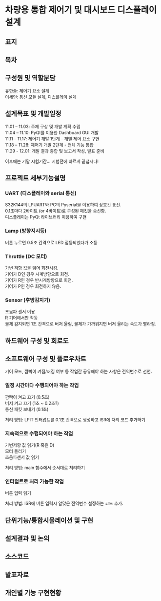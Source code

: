 # 차량용 통합 제어기 및 대시보드 디스플레이 설계

## 표지

## 목차

## 구성원 및 역할분담
유한솔: 제어기 요소 설계  
이세인: 통신 모듈 설계, 디스플레이 설계

## 설계목표 및 개발일정
11.01 – 11.03: 주제 구상 및 개발 계획 수립  
11.04 – 11.10: PyQt를 이용한 Dashboard GUI 개발  
11.11 – 11.17: 제어기 개발 1단계 - 개별 제어 요소 구현  
11.18 – 11.28: 제어기 개발 2단계 - 전체 기능 통합  
11.29 - 12.01: 개발 결과 종합 및 보고서 작성, 발표 준비
  
이후에는 기말 시험기간... 시험전에 빠르게 끝냅시다!  

## 프로젝트 세부기능설명

### UART (디스플레이와 serial 통신)

S32K144의 LPUART와 PC의 Pyserial을 이용하여 상호간 통신.  
0.1초마다 2바이트 (or 4바이트)로 구성된 패킷을 송신함.  
디스플레이는 PyQt 라이브러리 이용하여 구현

### Lamp (방향지시등)

버튼 누르면 0.5초 간격으로 LED 점등되었다가 소등

### Throttle (DC 모터)

가변 저항 값을 읽어 회전시킴.  
기어가 D인 경우 시계방향으로 회전.  
기어가 R인 경우 반시계방향으로 회전.  
기어가 P인 경우 회전하지 않음.

### Sensor (후방감지기)

초음파 센서 이용  
R 기어에서만 작동  
물체 감지되면 1초 간격으로 버저 울림, 물체가 가까워지면 버저 울리는 속도가 빨라짐.

## 하드웨어 구성 및 회로도

## 소프트웨어 구성 및 플로우차트

기어 모드, 깜빡이 켜짐/꺼짐 여부 등 작업간 공유해야 하는 사항은 전역변수로 선언.

### 일정 시간마다 수행되어야 하는 작업

깜빡이 켜고 끄기 (0.5초)  
버저 켜고 끄기 (1초 ~ 0.2초?)  
통신 패킷 보내기 (0.1초)

처리 방법: LPIT 인터럽트를 0.1초 간격으로 생성하고 ISR에 처리 코드 추가하기

### 지속적으로 수행되어야 하는 작업

가변저항 값 읽기(R 혹은 D)  
모터 돌리기  
초음파센서 값 읽기  

처리 방법: main 함수에서 순서대로 처리하기

### 인터럽트로 처리 가능한 작업

버튼 입력 읽기  

처리 방법: ISR에 버튼 입력시 알맞은 전역변수 설정하는 코드 추가.

## 단위기능/통합시뮬레이션 및 구현

## 설계결과 및 논의

## 소스코드

## 발표자료

## 개인별 기능 구현현황
